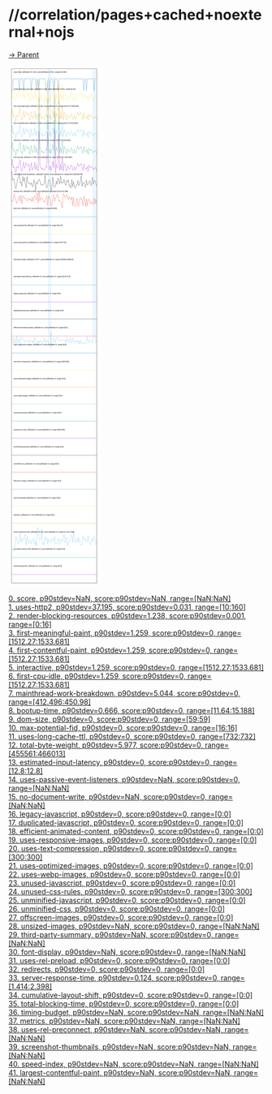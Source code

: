 
# //correlation/pages+cached+noexternal+nojs

[→ Parent](../..)

![PLOT: correlation](./correlation.svg)

[0. score, p90stdev=NaN, score:p90stdev=NaN, range=[NaN:NaN]](../../meta/score/samples/pages+cached+noexternal+nojs)  
[1. uses-http2, p90stdev=37.195, score:p90stdev=0.031, range=[10:160]](../../uses-http2/samples/pages+cached+noexternal+nojs/)  
[2. render-blocking-resources, p90stdev=1.238, score:p90stdev=0.001, range=[0:16]](../../render-blocking-resources/samples/pages+cached+noexternal+nojs/)  
[3. first-meaningful-paint, p90stdev=1.259, score:p90stdev=0, range=[1512.27:1533.681]](../../first-meaningful-paint/samples/pages+cached+noexternal+nojs/)  
[4. first-contentful-paint, p90stdev=1.259, score:p90stdev=0, range=[1512.27:1533.681]](../../first-contentful-paint/samples/pages+cached+noexternal+nojs/)  
[5. interactive, p90stdev=1.259, score:p90stdev=0, range=[1512.27:1533.681]](../../interactive/samples/pages+cached+noexternal+nojs/)  
[6. first-cpu-idle, p90stdev=1.259, score:p90stdev=0, range=[1512.27:1533.681]](../../first-cpu-idle/samples/pages+cached+noexternal+nojs/)  
[7. mainthread-work-breakdown, p90stdev=5.044, score:p90stdev=0, range=[412.496:450.98]](../../mainthread-work-breakdown/samples/pages+cached+noexternal+nojs/)  
[8. bootup-time, p90stdev=0.666, score:p90stdev=0, range=[11.64:15.188]](../../bootup-time/samples/pages+cached+noexternal+nojs/)  
[9. dom-size, p90stdev=0, score:p90stdev=0, range=[59:59]](../../dom-size/samples/pages+cached+noexternal+nojs/)  
[10. max-potential-fid, p90stdev=0, score:p90stdev=0, range=[16:16]](../../max-potential-fid/samples/pages+cached+noexternal+nojs/)  
[11. uses-long-cache-ttl, p90stdev=0, score:p90stdev=0, range=[732:732]](../../uses-long-cache-ttl/samples/pages+cached+noexternal+nojs/)  
[12. total-byte-weight, p90stdev=5.977, score:p90stdev=0, range=[455561:466013]](../../total-byte-weight/samples/pages+cached+noexternal+nojs/)  
[13. estimated-input-latency, p90stdev=0, score:p90stdev=0, range=[12.8:12.8]](../../estimated-input-latency/samples/pages+cached+noexternal+nojs/)  
[14. uses-passive-event-listeners, p90stdev=NaN, score:p90stdev=0, range=[NaN:NaN]](../../uses-passive-event-listeners/samples/pages+cached+noexternal+nojs/)  
[15. no-document-write, p90stdev=NaN, score:p90stdev=0, range=[NaN:NaN]](../../no-document-write/samples/pages+cached+noexternal+nojs/)  
[16. legacy-javascript, p90stdev=0, score:p90stdev=0, range=[0:0]](../../legacy-javascript/samples/pages+cached+noexternal+nojs/)  
[17. duplicated-javascript, p90stdev=0, score:p90stdev=0, range=[0:0]](../../duplicated-javascript/samples/pages+cached+noexternal+nojs/)  
[18. efficient-animated-content, p90stdev=0, score:p90stdev=0, range=[0:0]](../../efficient-animated-content/samples/pages+cached+noexternal+nojs/)  
[19. uses-responsive-images, p90stdev=0, score:p90stdev=0, range=[0:0]](../../uses-responsive-images/samples/pages+cached+noexternal+nojs/)  
[20. uses-text-compression, p90stdev=0, score:p90stdev=0, range=[300:300]](../../uses-text-compression/samples/pages+cached+noexternal+nojs/)  
[21. uses-optimized-images, p90stdev=0, score:p90stdev=0, range=[0:0]](../../uses-optimized-images/samples/pages+cached+noexternal+nojs/)  
[22. uses-webp-images, p90stdev=0, score:p90stdev=0, range=[0:0]](../../uses-webp-images/samples/pages+cached+noexternal+nojs/)  
[23. unused-javascript, p90stdev=0, score:p90stdev=0, range=[0:0]](../../unused-javascript/samples/pages+cached+noexternal+nojs/)  
[24. unused-css-rules, p90stdev=0, score:p90stdev=0, range=[300:300]](../../unused-css-rules/samples/pages+cached+noexternal+nojs/)  
[25. unminified-javascript, p90stdev=0, score:p90stdev=0, range=[0:0]](../../unminified-javascript/samples/pages+cached+noexternal+nojs/)  
[26. unminified-css, p90stdev=0, score:p90stdev=0, range=[0:0]](../../unminified-css/samples/pages+cached+noexternal+nojs/)  
[27. offscreen-images, p90stdev=0, score:p90stdev=0, range=[0:0]](../../offscreen-images/samples/pages+cached+noexternal+nojs/)  
[28. unsized-images, p90stdev=NaN, score:p90stdev=0, range=[NaN:NaN]](../../unsized-images/samples/pages+cached+noexternal+nojs/)  
[29. third-party-summary, p90stdev=NaN, score:p90stdev=0, range=[NaN:NaN]](../../third-party-summary/samples/pages+cached+noexternal+nojs/)  
[30. font-display, p90stdev=NaN, score:p90stdev=0, range=[NaN:NaN]](../../font-display/samples/pages+cached+noexternal+nojs/)  
[31. uses-rel-preload, p90stdev=0, score:p90stdev=0, range=[0:0]](../../uses-rel-preload/samples/pages+cached+noexternal+nojs/)  
[32. redirects, p90stdev=0, score:p90stdev=0, range=[0:0]](../../redirects/samples/pages+cached+noexternal+nojs/)  
[33. server-response-time, p90stdev=0.124, score:p90stdev=0, range=[1.414:2.398]](../../server-response-time/samples/pages+cached+noexternal+nojs/)  
[34. cumulative-layout-shift, p90stdev=0, score:p90stdev=0, range=[0:0]](../../cumulative-layout-shift/samples/pages+cached+noexternal+nojs/)  
[35. total-blocking-time, p90stdev=0, score:p90stdev=0, range=[0:0]](../../total-blocking-time/samples/pages+cached+noexternal+nojs/)  
[36. timing-budget, p90stdev=NaN, score:p90stdev=NaN, range=[NaN:NaN]](../../timing-budget/samples/pages+cached+noexternal+nojs/)  
[37. metrics, p90stdev=NaN, score:p90stdev=NaN, range=[NaN:NaN]](../../metrics/samples/pages+cached+noexternal+nojs/)  
[38. uses-rel-preconnect, p90stdev=NaN, score:p90stdev=NaN, range=[NaN:NaN]](../../uses-rel-preconnect/samples/pages+cached+noexternal+nojs/)  
[39. screenshot-thumbnails, p90stdev=NaN, score:p90stdev=NaN, range=[NaN:NaN]](../../screenshot-thumbnails/samples/pages+cached+noexternal+nojs/)  
[40. speed-index, p90stdev=NaN, score:p90stdev=NaN, range=[NaN:NaN]](../../speed-index/samples/pages+cached+noexternal+nojs/)  
[41. largest-contentful-paint, p90stdev=NaN, score:p90stdev=NaN, range=[NaN:NaN]](../../largest-contentful-paint/samples/pages+cached+noexternal+nojs/)  
